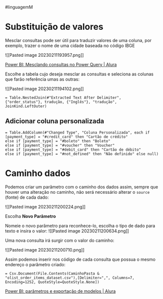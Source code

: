 #linguagemM
# Substituição de valores

Mesclar consultas pode ser útil para traduzir valores de uma coluna, por exemplo, trazer o nome de uma cidade baseada no código IBGE

![[Pasted image 20230211193957.png]]

[Power BI: Mesclando consultas no Power Query | Alura](https://www.alura.com.br/artigos/power-bi-mesclando-consultas-no-power-query)

Escolhe a tabela cujo deseja mesclar as consultas e seleciona as colunas que farão referência umas as outras:

![[Pasted image 20230211194102.png]]

```Dax
= Table.NestedJoin(#"Extracted Text After Delimiter", {"order_status"}, tradução, {"Inglês"}, "tradução", JoinKind.LeftOuter)
```

## Adicionar coluna personalizada

```
= Table.AddColumn(#"Changed Type", "Coluna Personalizada", each if [payment_type] = "#credit_card" then "Cartão de crédito" 
else if [payment_type] = "#boleto" then "Boleto"
else if [payment_type] = "#voucher" then "Voucher" 
else if [payment_type] = "#debit_card" then "Cartão de débito" 
else if [payment_type] = "#not_defined" then "Não definido" else null)
```

# Caminho dados

Podemos criar um parâmetro com o caminho dos dados assim, sempre que houver uma alteração no caminho, não será necessário alterar o `source` (fonte) de cada dado:

![[Pasted image 20230211200224.png]]

Escolha **Novo Parâmetro**

Nomeie o novo parâmetro para reconhece-lo, escolha o tipo de dado para texto e insira o valor:
![[Pasted image 20230211200634.png]]

Uma nova consulta irá surgir com o valor do caminho:

![[Pasted image 20230211200710.png]]

Assim podemos inserir nos código de cada consulta que possua o mesmo endereço o parâmetro criado:

```
= Csv.Document(File.Contents(CaminhoPasta & "olist_order_items_dataset.csv"),[Delimiter=",", Columns=7, Encoding=1252, QuoteStyle=QuoteStyle.None])
```

[Power BI: parâmetros e exportação de modelos | Alura](https://www.alura.com.br/artigos/power-bi-parametros-e-exportacao-de-modelos)

